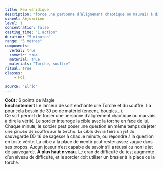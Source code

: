 ```yaml
---
title: Feu véridique
description: "force une personne d’alignement chaotique ou mauvais à dire la vérité"
school: Abjuration
level: 1
concentration: false
casting_time: "1 action"
duration: "5 minutes"
range: "5 mètres"
components:
  verbal: true
  somatic: true
  material: true
  materials: "Torche, souffre"
ritual: true
classes:
    - Foi

source: "Elric"
---
```

**Coût** : 6 points de Magie  
**Enchantement** Le lanceur de sort enchante une Torche et du souffre. Il a pour cela besoin de 30 po de matériel (encens, bougies...).  
Ce sort permet de forcer une personne d’alignement chaotique ou mauvais à dire la vérité. Le sorcier interroge la cible avec la torche en face de lui. Chaque minute, le sorcier peut poser une question en même temps de jeter une pincée de souffre sur la torche. La cible devra faire un jet de sauvegarde DD 16 de sagesse à chaque minute, ou répondre à la question en toute vérité. La cible à la place de mentir peut rester assez vague dans ses propos. Aucun joueur n’est capable de savoir s’il a réussi ou non le jet de sauvegarde.
**À plus haut niveau.** Le cran de difficulté du test augmente d’un niveau de difficulté, et le sorcier doit utiliser un brasier à la place de la torche.  
